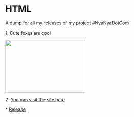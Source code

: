 # HTML
 A dump for all my releases of my project #NyaNyaDotCom
<p>1. Cute foxes are cool</p>
<picture>
<img src="https://upload.wikimedia.org/wikipedia/commons/0/03/Vulpes_vulpes_laying_in_snow.jpg" width="250" height="165.5">
  </picture>
  <p>2.
<a href="https://daskpfoundation.github.io/Puw1ng/HTML/dogester/nyanya.html">You can visit the site here</a>
  </p>
  <p>*
<a href="https://github.com/DasKPFoundation/Puw1ng/HTML/">Release</a>
</p>
 
